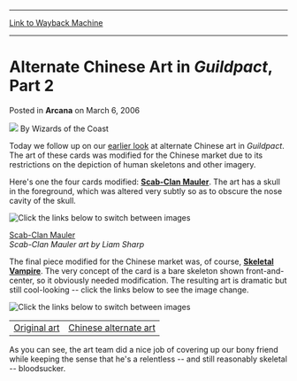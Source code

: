 
---
[Link to Wayback Machine](https://web.archive.org/web/20211022043730/https://magic.wizards.com/en/articles/archive/alternate-chinese-art-guildpact-part-2-2006-03-06)

[_metadata_:author]:- "Wizards of the Coast"
[_metadata_:description]:- "Today we follow up on our earlier look at alternate Chinese art in Guildpact. The art of these cards was modified for the Chinese market due to its restrictions on the depiction of human skeletons and other imagery. Here's one the four cards modified: Scab-Clan Mauler. The art has a skull in the foreground, which was altered very subtly so as to obscure the nose cavity of the"
[_metadata_:generator]:- "Drupal 7 (http://drupal.org)"
[_metadata_:node]:- "702791"
[_metadata_:publish_date]:- "2006-03-06"
[_metadata_:source]:- "div-main-content"
[_metadata_:title]:- "Alternate Chinese Art in Guildpact, Part 2"
[_metadata_:wayback_capture_timestamp]:- "2021-10-22 04:37:30"
[_metadata_:wayback_raw_url]:- "https://web.archive.org/web/20211022043730id_/https://magic.wizards.com/en/articles/archive/alternate-chinese-art-guildpact-part-2-2006-03-06"
[_metadata_:wayback_url]:- "https://magic.wizards.com/en/articles/archive/alternate-chinese-art-guildpact-part-2-2006-03-06"
---


Alternate Chinese Art in *Guildpact*, Part 2
============================================



 Posted in **Arcana**
 on March 6, 2006 






![](https://media.magic.wizards.com/styles/auth_small/public/images/person/wizards_author.jpg)
By Wizards of the Coast












Today we follow up on our [earlier look](/en/articles/archive/alternate-chinese-art-guildpact-part-1-2006-02-23) at alternate Chinese art in *Guildpact*. The art of these cards was modified for the Chinese market due to its restrictions on the depiction of human skeletons and other imagery.


Here's one the four cards modified: **[Scab-Clan Mauler](https://gatherer.wizards.com/Pages/Card/Details.aspx?name=Scab-Clan+Mauler)**. The art has a skull in the foreground, which was altered very subtly so as to obscure the nose cavity of the skull.


![Click the links below to switch between images](https://media.magic.wizards.com/image_legacy_migration/magic/images/mtgcom/arcana1000/1028_scabclan.jpg)


[Scab-Clan Mauler](http://gatherer.wizards.com/Pages/Card/Details.aspx?&name=Scab-Clan%2BMauler)  
*Scab-Clan Mauler art by Liam Sharp*


The final piece modified for the Chinese market was, of course, **[Skeletal Vampire](https://gatherer.wizards.com/Pages/Card/Details.aspx?name=Skeletal+Vampire)**. The very concept of the card is a bare skeleton shown front-and-center, so it obviously needed modification. The resulting art is dramatic but still cool-looking -- click the links below to see the image change.



![Click the links below to switch between images](https://media.magic.wizards.com/image_legacy_migration/magic/images/mtgcom/arcana1000/1028_vamporiginal.jpg)




|  |  |
| --- | --- |
| [Original art](#theimage) | [Chinese alternate art](#theimage) |

As you can see, the art team did a nice job of covering up our bony friend while keeping the sense that he's a relentless -- and still reasonably skeletal -- bloodsucker.








